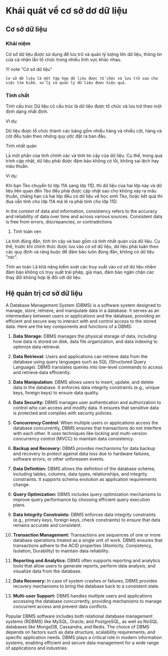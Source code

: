 # Khái quát về cơ sở dơ dữ liệu

## Cơ sở dữ liệu

### Khái niệm

Cơ sở dữ liệu được sử dụng để lưu trữ và quản lý lượng lớn dữ liệu, thông tin của cá nhân lẫn tổ chức trong nhiều lĩnh vực khác nhau.

!!! note "Cơ sở dữ liệu"

    Cơ sở dữ liệu là một tập hợp dữ liệu được tổ chức và lưu trữ sao cho việc tìm kiếm, xử lý và quản lý dữ liệu được hiệu quả.

### Tính chất


Tính cấu trúc
Dữ liệu có cấu trúc là dữ liệu được tổ chức và lưu trữ theo một định dạng nhất định.

Ví dụ:

Dữ liệu được tổ chức thành các bảng gồm nhiều hàng và nhiều cột, hàng và cột đều tuân theo những quy ước đặt ra ban đầu.


Tính nhất quán

Là một phần của tính chính xác và tính tin cậy của dữ liệu. Cụ thể, trong quá trình cập nhật, dữ liệu phải được đảm bảo không có lỗi, không sai lệch hay mâu thuẫn. 

Ví dụ:

Khi bạn Tèo chuyển từ lớp 11A sang lớp 11D, thì dữ liệu của hai lớp này và dữ liệu liên quan đến Tèo đều phải được cập nhật sao cho không xảy ra mâu thuẫn, chẳng hạn cả hai lớp đều có dữ liệu về học sinh Tèo, hoặc kết quả thi đua vẫn tính cho lớp 11A mà lẽ ra phải tính cho lớp 11D.




 In the context of data and information, consistency refers to the accuracy and reliability of data over time and across various sources. Consistent data is free from errors, discrepancies, or contradictions

1. Tính toàn vẹn

Là tính đúng đắn, tính tin cậy và bao gồm cả tính nhất quán của dữ liệu. Cụ thể, trước khi chính thức được lưu vào cơ sở dữ liệu, dữ liệu phải tuân theo các quy định và ràng buộc để đảm bảo luôn đúng đắn, không có dữ liệu "*rác*".




Tính an toàn 
Là khả năng kiểm soát các truy xuất vào cơ sở dữ liệu nhằm đảm bảo không có truy xuất trái phép, giả mạo, đảm bảo ngăn chặn các thay đổi không hợp lệ đối với dữ liệu.


## Hệ quản trị cơ sở dữ liệu

A Database Management System (DBMS) is a software system designed to manage, store, retrieve, and manipulate data in a database. It serves as an intermediary between users or applications and the database, providing an efficient and secure way to interact with and control access to the stored data. Here are the key components and functions of a DBMS:

1. **Data Storage:** DBMS manages the physical storage of data, including how data is stored on disk, data file organization, and data indexing to optimize data retrieval.

2. **Data Retrieval:** Users and applications can retrieve data from the database using query languages such as SQL (Structured Query Language). DBMS translates queries into low-level commands to access and retrieve data efficiently.

3. **Data Manipulation:** DBMS allows users to insert, update, and delete data in the database. It enforces data integrity constraints (e.g., unique keys, foreign keys) to ensure data quality.

4. **Data Security:** DBMS manages user authentication and authorization to control who can access and modify data. It ensures that sensitive data is protected and complies with security policies.

5. **Concurrency Control:** When multiple users or applications access the database concurrently, DBMS ensures that transactions do not interfere with each other. It uses techniques like locking and multi-version concurrency control (MVCC) to maintain data consistency.

6. **Backup and Recovery:** DBMS provides mechanisms for data backup and recovery to protect against data loss due to hardware failures, software errors, or other unforeseen events.

7. **Data Definition:** DBMS allows the definition of the database schema, including tables, columns, data types, relationships, and integrity constraints. It supports schema evolution as application requirements change.

8. **Query Optimization:** DBMS includes query optimization mechanisms to improve query performance by choosing efficient query execution plans.

9. **Data Integrity Constraints:** DBMS enforces data integrity constraints (e.g., primary keys, foreign keys, check constraints) to ensure that data remains accurate and consistent.

10. **Transaction Management:** Transactions are sequences of one or more database operations treated as a single unit of work. DBMS ensures that transactions adhere to the ACID properties (Atomicity, Consistency, Isolation, Durability) to maintain data reliability.

11. **Reporting and Analytics:** DBMS often supports reporting and analytics tools that allow users to generate reports, perform data analysis, and visualize data from the database.

12. **Data Recovery:** In case of system crashes or failures, DBMS provides recovery mechanisms to bring the database back to a consistent state.

13. **Multi-user Support:** DBMS handles multiple users and applications accessing the database concurrently, providing mechanisms to manage concurrent access and prevent data conflicts.

Popular DBMS software includes both relational database management systems (RDBMS) like MySQL, Oracle, and PostgreSQL, as well as NoSQL databases like MongoDB, Cassandra, and Redis. The choice of DBMS depends on factors such as data structure, scalability requirements, and specific application needs. DBMS plays a critical role in modern information systems, enabling efficient and secure data management for a wide range of applications and industries.